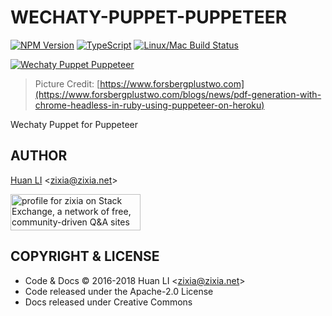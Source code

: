 # WECHATY-PUPPET-PUPPETEER

[![NPM Version](https://badge.fury.io/js/wechaty-puppet-puppeteer.svg)](https://badge.fury.io/js/wechaty-puppet-puppeteer)
[![TypeScript](https://img.shields.io/badge/%3C%2F%3E-TypeScript-blue.svg)](https://www.typescriptlang.org/)
[![Linux/Mac Build Status](https://travis-ci.com/Chatie/wechaty-puppet-puppeteer.svg?branch=master)](https://travis-ci.com/Chatie/wechaty-puppet-puppeteer)

[![Wechaty Puppet Puppeteer](https://chatie.io/wechaty-puppet-puppeteer/images/puppeteer-logo.png)](https://github.com/chatie/wechaty-puppet-puppeteer)

> Picture Credit: [https://www.forsbergplustwo.com](https://www.forsbergplustwo.com/blogs/news/pdf-generation-with-chrome-headless-in-ruby-using-puppeteer-on-heroku)

Wechaty Puppet for Puppeteer

## AUTHOR

[Huan LI](http://linkedin.com/in/zixia) \<zixia@zixia.net\>

<a href="https://stackexchange.com/users/265499">
  <img src="https://stackexchange.com/users/flair/265499.png" width="208" height="58" alt="profile for zixia on Stack Exchange, a network of free, community-driven Q&amp;A sites" title="profile for zixia on Stack Exchange, a network of free, community-driven Q&amp;A sites">
</a>

## COPYRIGHT & LICENSE

* Code & Docs © 2016-2018 Huan LI \<zixia@zixia.net\>
* Code released under the Apache-2.0 License
* Docs released under Creative Commons

